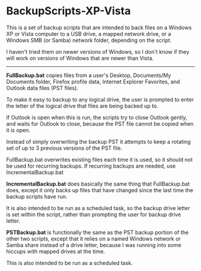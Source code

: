 # BackupScripts-XP-Vista
This is a set of backup scripts that are intended to back files on a Windows XP or Vista computer to a USB drive, a mapped network drive, or a Windows SMB (or Samba) network folder, depending on the script.

I haven't tried them on newer versions of Windows, so I don't know if they will work on versions of Windows that are newer than Vista.


---


<strong>FullBackup.bat</strong> copies files from a user's Desktop, Documents/My Documents folder, Firefox profile data, Internet Explorer Favorites, and Outlook data files (PST files).
 
To make it easy to backup to any logical drive, the user is prompted to enter the letter of the logical drive that files are being backed up to.

If Outlook is open when this is run, the scripts try to close Outlook gently, and waits for Outlook to close, because the PST file cannot be copied when it is open.

Instead of simply overwriting the backup PST it attempts to keep a rotating set of up to 3 previous versions of the PST file. 

FullBackup.bat overwrites existing files each time it is used, so it should not be used for recurring backups. If recurring backups are needed, use IncrementalBackup.bat

<strong>IncrementalBackup.bat</strong> does basically the same thing that FullBackup.bat does, except it only backs up files that have changed since the last time the backup scripts have run.

It is also intended to be run as a scheduled task, so the backup drive letter is set within the script, rather than prompting the user for backup drive letter.

<strong>PSTBackup.bat</strong> is functionally the same as the PST backup portion of the other two scripts, except that it relies on a named Windows network or Samba share instead of a drive letter, because I was running into some hiccups with mapped drives at the time.

This is also intended to be run as a scheduled task.
